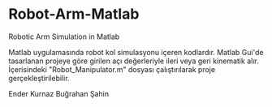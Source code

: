 # Robot-Arm-Matlab
Robotic Arm Simulation in Matlab

Matlab uygulamasında robot kol simulasyonu içeren kodlardır. Matlab Gui'de tasarlanan projeye göre girilen açı değerleriyle 
ileri veya geri kinematik alır. 
İçerisindeki "Robot_Manipulator.m" dosyası çalıştırılarak proje gerçekleştirilebilir.

Ender Kurnaz
Buğrahan Şahin
